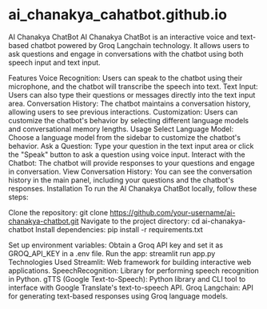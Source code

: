 # ai_chanakya_cahatbot.github.io

AI Chanakya ChatBot
AI Chanakya ChatBot is an interactive voice and text-based chatbot powered by Groq Langchain technology. It allows users to ask questions and engage in conversations with the chatbot using both speech input and text input.

Features
Voice Recognition: Users can speak to the chatbot using their microphone, and the chatbot will transcribe the speech into text.
Text Input: Users can also type their questions or messages directly into the text input area.
Conversation History: The chatbot maintains a conversation history, allowing users to see previous interactions.
Customization: Users can customize the chatbot's behavior by selecting different language models and conversational memory lengths.
Usage
Select Language Model: Choose a language model from the sidebar to customize the chatbot's behavior.
Ask a Question: Type your question in the text input area or click the "Speak" button to ask a question using voice input.
Interact with the Chatbot: The chatbot will provide responses to your questions and engage in conversation.
View Conversation History: You can see the conversation history in the main panel, including your questions and the chatbot's responses.
Installation
To run the AI Chanakya ChatBot locally, follow these steps:

Clone the repository: git clone https://github.com/your-username/ai-chanakya-chatbot.git
Navigate to the project directory: cd ai-chanakya-chatbot
Install dependencies: pip install -r requirements.txt

Set up environment variables:
Obtain a Groq API key and set it as GROQ_API_KEY in a .env file.
Run the app: streamlit run app.py
Technologies Used
Streamlit: Web framework for building interactive web applications.
SpeechRecognition: Library for performing speech recognition in Python.
gTTS (Google Text-to-Speech): Python library and CLI tool to interface with Google Translate's text-to-speech API.
Groq Langchain: API for generating text-based responses using Groq language models.
